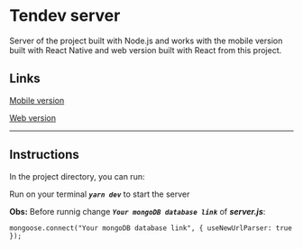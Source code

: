 # Tendev server

Server of the project built with Node.js and works with the mobile version built with React Native and web version built with React from this project.

## **Links**

[Mobile version](https://github.com/enzorossetto/tindev-mobile)

[Web version](https://github.com/enzorossetto/tindev-web)

---

## **Instructions**

In the project directory, you can run:

Run on your terminal _**`yarn dev`**_ to start the server

**Obs:** Before runnig change _**`Your mongoDB database link`**_ of _**server.js**_:

`mongoose.connect("Your mongoDB database link", { useNewUrlParser: true });`
